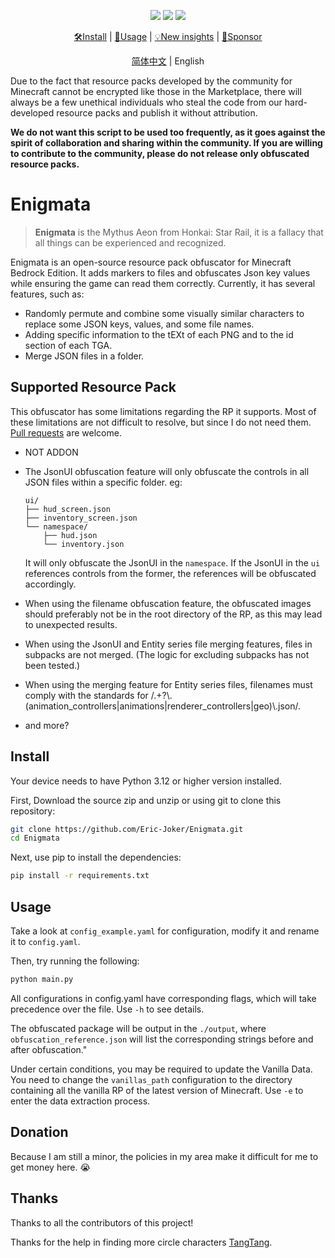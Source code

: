 <div align="center">

[![](https://img.shields.io/github/v/release/Eric-Joker/Enigmata?color=purple)](https://github.com/Eric-Joker/Enigmata/releases)
[![](https://img.shields.io/badge/license-GPLv3-blue)](https://github.com/Eric-Joker/Enigmata/blob/main/LICENSE)
[![](https://img.shields.io/badge/python-3.12-yellow)](https://www.python.org)

[🛠Install](#install) |
[📖Usage](#usage) |
[💡New insights](https://github.com/Eric-Joker/Enigmata/issues) |
[💖Sponsor](#donation)

[简体中文](./docs/README.zh-CN.md) | English

</div>

Due to the fact that resource packs developed by the community for Minecraft cannot be encrypted like those in the Marketplace, there will always be a few unethical individuals who steal the code from our hard-developed resource packs and publish it without attribution.

**We do not want this script to be used too frequently, as it goes against the spirit of collaboration and sharing within the community. If you are willing to contribute to the community, please do not release only obfuscated resource packs.**

# Enigmata

> **Enigmata** is the Mythus Aeon from Honkai: Star Rail, it is a fallacy that all things can be experienced and recognized.

Enigmata is an open-source resource pack obfuscator for Minecraft Bedrock Edition. It adds markers to files and obfuscates Json key values while ensuring the game can read them correctly. Currently, it has several features, such as:

-  Randomly permute and combine some visually similar characters to replace some JSON keys, values, and some file names.
-  Adding specific information to the tEXt of each PNG and to the id section of each TGA.
-  Merge JSON files in a folder.

## Supported Resource Pack

This obfuscator has some limitations regarding the RP it supports. Most of these limitations are not difficult to resolve, but since I do not need them. [Pull requests](https://github.com/Eric-Joker/Enigmata/pulls) are welcome.

- NOT ADDON
- The JsonUI obfuscation feature will only obfuscate the controls in all JSON files within a specific folder. eg:

  ```
  ui/
  ├── hud_screen.json
  ├── inventory_screen.json
  └── namespace/
      ├── hud.json
      └── inventory.json
  ```
  It will only obfuscate the JsonUI in the `namespace`. If the JsonUI in the `ui` references controls from the former, the references will be obfuscated accordingly.
- When using the filename obfuscation feature, the obfuscated images should preferably not be in the root directory of the RP, as this may lead to unexpected results.
- When using the JsonUI and Entity series file merging features, files in subpacks are not merged. (The logic for excluding subpacks has not been tested.)
- When using the merging feature for Entity series files, filenames must comply with the standards for /.+?\\.(animation_controllers|animations|renderer_controllers|geo)\\.json/.
- and more?
  
## Install

Your device needs to have Python 3.12 or higher version installed.

First, Download the source zip and unzip or using git to clone this repository:

```sh
git clone https://github.com/Eric-Joker/Enigmata.git
cd Enigmata
```

Next, use pip to install the dependencies:

```sh
pip install -r requirements.txt
```

## Usage

Take a look at `config_example.yaml` for configuration, modify it and rename it to `config.yaml`.

Then, try running the following:
```sh
python main.py
```

All configurations in config.yaml have corresponding flags, which will take precedence over the file. Use `-h` to see details.

The obfuscated package will be output in the `./output`, where `obfuscation_reference.json` will list the corresponding strings before and after obfuscation."

Under certain conditions, you may be required to update the Vanilla Data. You need to change the `vanillas_path` configuration to the directory containing all the vanilla RP of the latest version of Minecraft. Use `-e` to enter the data extraction process.

## Donation

Because I am still a minor, the policies in my area make it difficult for me to get money here. 😭

## Thanks

Thanks to all the contributors of this project!

Thanks for the help in finding more circle characters [TangTang](https://github.com/404).
